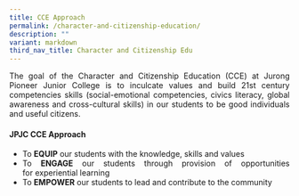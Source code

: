 ```yaml
---
title: CCE Approach
permalink: /character-and-citizenship-education/
description: ""
variant: markdown
third_nav_title: Character and Citizenship Edu
---
```

<div align="justify">


<p>
The goal of the Character and Citizenship Education (CCE) at Jurong Pioneer Junior College is to inculcate values and build 21st century competencies skills (social-emotional competencies, civics literacy, global awareness and cross-cultural skills) in our students to be good individuals and useful citizens.</p>


<h4><strong>JPJC CCE Approach</strong></h4>
<ul>
	<li>To&nbsp;<strong>EQUIP</strong>&nbsp;our&nbsp;students with the knowledge, skills&nbsp;and values</li>
	<li>To&nbsp;<strong>ENGAGE</strong> our students through provision of opportunities for&nbsp;experiential&nbsp;learning</li><li>To&nbsp;<strong>EMPOWER</strong>&nbsp;our&nbsp;students&nbsp;to lead and contribute to the&nbsp;community</li></ul>
</div>